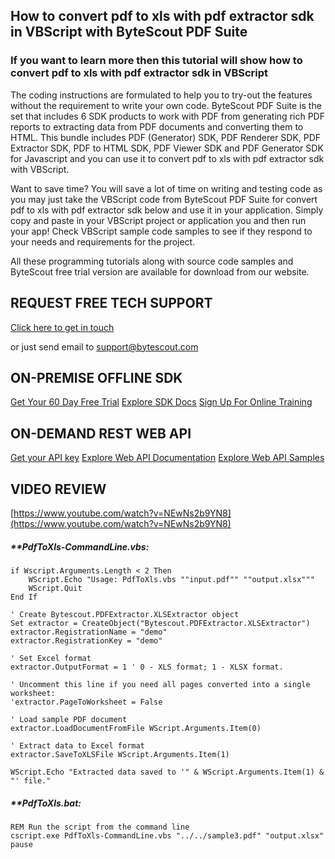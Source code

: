 ## How to convert pdf to xls with pdf extractor sdk in VBScript with ByteScout PDF Suite

### If you want to learn more then this tutorial will show how to convert pdf to xls with pdf extractor sdk in VBScript

The coding instructions are formulated to help you to try-out the features without the requirement to write your own code. ByteScout PDF Suite is the set that includes 6 SDK products to work with PDF from generating rich PDF reports to extracting data from PDF documents and converting them to HTML. This bundle includes PDF (Generator) SDK, PDF Renderer SDK, PDF Extractor SDK, PDF to HTML SDK, PDF Viewer SDK and PDF Generator SDK for Javascript and you can use it to convert pdf to xls with pdf extractor sdk with VBScript.

Want to save time? You will save a lot of time on writing and testing code as you may just take the VBScript code from ByteScout PDF Suite for convert pdf to xls with pdf extractor sdk below and use it in your application.  Simply copy and paste in your VBScript project or application you and then run your app! Check VBScript sample code samples to see if they respond to your needs and requirements for the project.

All these programming tutorials along with source code samples and ByteScout free trial version are available for download from our website.

## REQUEST FREE TECH SUPPORT

[Click here to get in touch](https://bytescout.zendesk.com/hc/en-us/requests/new?subject=ByteScout%20PDF%20Suite%20Question)

or just send email to [support@bytescout.com](mailto:support@bytescout.com?subject=ByteScout%20PDF%20Suite%20Question) 

## ON-PREMISE OFFLINE SDK 

[Get Your 60 Day Free Trial](https://bytescout.com/download/web-installer?utm_source=github-readme)
[Explore SDK Docs](https://bytescout.com/documentation/index.html?utm_source=github-readme)
[Sign Up For Online Training](https://academy.bytescout.com/)


## ON-DEMAND REST WEB API

[Get your API key](https://pdf.co/documentation/api?utm_source=github-readme)
[Explore Web API Documentation](https://pdf.co/documentation/api?utm_source=github-readme)
[Explore Web API Samples](https://github.com/bytescout/ByteScout-SDK-SourceCode/tree/master/PDF.co%20Web%20API)

## VIDEO REVIEW

[https://www.youtube.com/watch?v=NEwNs2b9YN8](https://www.youtube.com/watch?v=NEwNs2b9YN8)




<!-- code block begin -->

##### ****PdfToXls-CommandLine.vbs:**
    
```
if Wscript.Arguments.Length < 2 Then
    WScript.Echo "Usage: PdfToXls.vbs ""input.pdf"" ""output.xlsx"""
    WScript.Quit
End If

' Create Bytescout.PDFExtractor.XLSExtractor object
Set extractor = CreateObject("Bytescout.PDFExtractor.XLSExtractor")
extractor.RegistrationName = "demo"
extractor.RegistrationKey = "demo"

' Set Excel format
extractor.OutputFormat = 1 ' 0 - XLS format; 1 - XLSX format.

' Uncomment this line if you need all pages converted into a single worksheet:
'extractor.PageToWorksheet = False

' Load sample PDF document
extractor.LoadDocumentFromFile WScript.Arguments.Item(0)

' Extract data to Excel format
extractor.SaveToXLSFile WScript.Arguments.Item(1)

WScript.Echo "Extracted data saved to '" & WScript.Arguments.Item(1) & "' file."

```

<!-- code block end -->    

<!-- code block begin -->

##### ****PdfToXls.bat:**
    
```
REM Run the script from the command line
cscript.exe PdfToXls-CommandLine.vbs "../../sample3.pdf" "output.xlsx"
pause



```

<!-- code block end -->